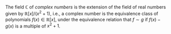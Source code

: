 The field $\mathbb{C}$ of *complex numbers* is the extension of the field of
real numbers given by $\mathbb{R}[x]/(x^2+1)$, i.e., a complex number is 
the equivalence class of polynomials $f(x) \in \mathbb{R}[x]$, under the 
equivalence relation that $f\sim g$ if $f(x)-g(x)$ is a multiple of $x^2+1$.
